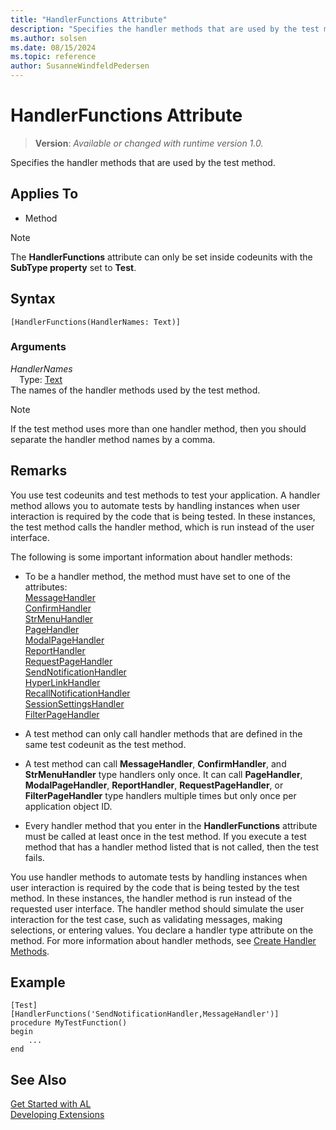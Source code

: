 ```yaml
---
title: "HandlerFunctions Attribute"
description: "Specifies the handler methods that are used by the test method."
ms.author: solsen
ms.date: 08/15/2024
ms.topic: reference
author: SusanneWindfeldPedersen
---
```

[//]: # (START>DO_NOT_EDIT)
[//]: # (IMPORTANT:Do not edit any of the content between here and the END>DO_NOT_EDIT.)
[//]: # (Any modifications should be made in the .xml files in the ModernDev repo.)

# HandlerFunctions Attribute
> **Version**: _Available or changed with runtime version 1.0._

Specifies the handler methods that are used by the test method.


## Applies To

- Method

> [!NOTE]
> The **HandlerFunctions** attribute can only be set inside codeunits with the **SubType property** set to **Test**.

## Syntax

```AL
[HandlerFunctions(HandlerNames: Text)]
```

### Arguments
*HandlerNames*  
&emsp;Type: [Text](../methods-auto/text/text-data-type.md)  
The names of the handler methods used by the test method.  

[//]: # (IMPORTANT: END>DO_NOT_EDIT)

> [!NOTE]  
> If the test method uses more than one handler method, then you should separate the handler method names by a comma.  
  
## Remarks

You use test codeunits and test methods to test your application. A handler method allows you to automate tests by handling instances when user interaction is required by the code that is being tested. In these instances, the test method calls the handler method, which is run instead of the user interface.  
  
The following is some important information about handler methods:  
  
- To be a handler method, the method must have set to one of the attributes:  
  [MessageHandler](devenv-messagehandler-attribute.md)  
  [ConfirmHandler](devenv-confirmhandler-attribute.md)  
  [StrMenuHandler](devenv-strmenuhandler-attribute.md)  
  [PageHandler](devenv-pagehandler-attribute.md)  
  [ModalPageHandler](devenv-modalpagehandler-attribute.md)  
  [ReportHandler](devenv-reporthandler-attribute.md)  
  [RequestPageHandler](devenv-requestpagehandler-attribute.md)  
  [SendNotificationHandler](devenv-sendnotificationhandler-attribute.md)  
  [HyperLinkHandler](devenv-hyperlinkhandler-attribute.md)  
  [RecallNotificationHandler](devenv-recallnotificationhandler-attribute.md)  
  [SessionSettingsHandler](devenv-sessionsettingshandler-attribute.md)  
  [FilterPageHandler](devenv-filterpagehandler-attribute.md)
  
- A test method can only call handler methods that are defined in the same test codeunit as the test method.  
  
- A test method can call **MessageHandler**, **ConfirmHandler**, and **StrMenuHandler** type handlers only once. It can call **PageHandler**, **ModalPageHandler**, **ReportHandler**, **RequestPageHandler**, or **FilterPageHandler** type handlers multiple times but only once per application object ID.  
  
- Every handler method that you enter in the **HandlerFunctions** attribute must be called at least once in the test method. If you execute a test method that has a handler method listed that is not called, then the test fails.  

You use handler methods to automate tests by handling instances when user interaction is required by the code that is being tested by the test method. In these instances, the handler method is run instead of the requested user interface. The handler method should simulate the user interaction for the test case, such as validating messages, making selections, or entering values. You declare a handler type attribute on the method. For more information about handler methods, see [Create Handler Methods](../devenv-creating-handler-methods.md).

## Example

```AL
[Test]
[HandlerFunctions('SendNotificationHandler,MessageHandler')]
procedure MyTestFunction()
begin
    ...
end
```

## See Also  
[Get Started with AL](../devenv-get-started.md)  
[Developing Extensions](../devenv-dev-overview.md)
